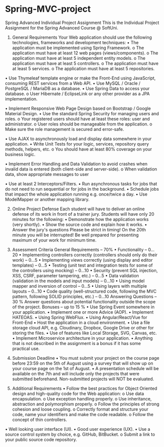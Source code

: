 # Spring-MVC-project

Spring Advanced
Individual Project Assignment
This is the Individual Project Assignment for the Spring Advanced Course @ SoftUni.
1.	General Requirements
Your Web application should use the following technologies, frameworks and development techniques:
•	The application must be implemented using Spring Framework.
o	The application must have at least 12 web pages (views/components).
o	The application must have at least 5 independent entity models.
o	The application must have at least 5 controllers.
o	The application must have at least 5 services.
o	The application must have at least 5 repositories.

•	Use Thymeleaf template engine or make the Front-End using JavaScript, 
consuming REST services from a Web API.
•	Use MySQL / Oracle / PostgreSQL / MariaDB as a database.
•	Use Spring Data to access your database.
o	User Hibernate / EclipseLink or any other provider as a JPA implementation.

•	Implement Responsive Web Page Design based on Bootstrap / Google Material Design.
•	Use the standard Spring Security for managing users and roles.
o	Your registered users should have at least these roles: user and administrator.
o	User roles should be manageable from the application.
o	Make sure the role management is secured and error-safe.

•	Use AJAX to asynchronously load and display data somewhere in your application.
•	Write Unit Tests for your logic, services, repository query methods, helpers, etc.
o	You should have at least 80% coverage on your business logic.

•	Implement Error Handling and Data Validation to avoid crashes when invalid data is entered 
(both client-side and server-side).
o	When validation data, show appropriate messages to user

•	Use at least 2 Interceptors/Filters.
•	Run asynchronous tasks for jobs that do not need to run sequential or for jobs in the background.
•	Schedule jobs that impact the whole application running e.g. once/twice a day.
•	Use ModelМapper or another mapping library.





2.	Online Project Defense
Each student will have to deliver an online defense of its work in front of a trainer jury. 
Students will have only 20 minutes for the following:
•	Demonstrate how the application works (very shortly).
•	Show the source code and explain how it works.
•	Answer the jury's questions
Please be strict in timing! On the 20th minute you will be interrupted! 
Be well prepared for presenting maximum of your work for minimum time.


3.	Assessment Criteria
General Requirements – 70% 
•	Functionality – 0…20
•	Implementing controllers correctly (controllers should only do their work) – 0...5
•	Implementing views correctly (using display and editor templates) – 0…5
•	Testing (unit test and integration tests for some of the controllers using mocking) – 0…10
•	Security (prevent SQL injection, XSS, CSRF, parameter tampering, etc.) – 0…5
•	Data validation (validation in the models and input models) – 0…10
•	Using model mapper and inversion of control – 0…5
•	Using layers with multiple layouts – 0…10
•	Code quality (well-structured code, following the MVC pattern, following SOLID principles, etc.) – 0…10
Answering Questions – 30 %
Answer questions about potential functionality outside the scope of the project.
Bonuses – up to 15 %
•	Use Spring Event somewhere in your application.
•	Implement one or more Advice (AOP).
•	Implement HATEOAS.
•	Using Spring WebFlux.
•	Using Angular/React/Vue for Front-End
•	Host the application in a cloud environment.
•	Use a file storage cloud API, e.g. Cloudinary, Dropbox, Google Drive or other for storing the files.
•	Use of features like Local Storage, SVG, Canvas, etc.
•	Implement Microservice architecture in your application.
•	Anything that is not described in the assignment is a bonus if it has some practical use. 


4.	Submission Deadline
•	You must submit your project on the course page before 23:59 on the 5th of August using a survey that will show up on your course page on the 1st of August. 
•	A presentation schedule will be available on the 7th and will include only the projects that were submitted beforehand. Non-submitted projects will NOT be evaluated.


5.	Additional Requirements
•	Follow the best practices for Object Oriented design and high-quality code for the Web application:
o	Use data encapsulation.
o	Use exception handling properly.
o	Use inheritance, abstraction and polymorphism properly.
o	Follow the principles of strong cohesion and loose coupling.
o	Correctly format and structure your code, name your identifiers and make the code readable.
o	Follow the concept of thin controllers.

•	Well looking user interface (UI).
•	Good user experience (UX).
•	Use a source control system by choice, e.g. GitHub, BitBucket.
o	Submit a link to your public source code repository.




